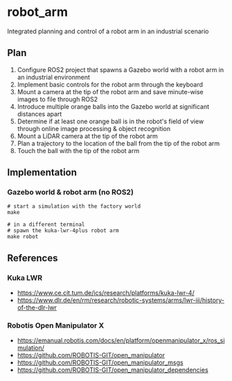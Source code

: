 # robot_arm
Integrated planning and control of a robot arm in an industrial scenario

## Plan
1. Configure ROS2 project that spawns a Gazebo world with a robot arm in an industrial environment
2. Implement basic controls for the robot arm through the keyboard
3. Mount a camera at the tip of the robot arm and save minute-wise images to file through ROS2
4. Introduce multiple orange balls into the Gazebo world at significant distances apart
5. Determine if at least one orange ball is in the robot's field of view through online image processing & object recognition
6. Mount a LiDAR camera at the tip of the robot arm
7. Plan a trajectory to the location of the ball from the tip of the robot arm
8. Touch the ball with the tip of the robot arm

## Implementation
### Gazebo world & robot arm (no ROS2)
```
# start a simulation with the factory world
make

# in a different terminal
# spawn the kuka-lwr-4plus robot arm
make robot
```

## References
### Kuka LWR
- https://www.ce.cit.tum.de/ics/research/platforms/kuka-lwr-4/
- https://www.dlr.de/en/rm/research/robotic-systems/arms/lwr-iii/history-of-the-dlr-lwr
### Robotis Open Manipulator X
- https://emanual.robotis.com/docs/en/platform/openmanipulator_x/ros_simulation/
- https://github.com/ROBOTIS-GIT/open_manipulator
- https://github.com/ROBOTIS-GIT/open_manipulator_msgs
- https://github.com/ROBOTIS-GIT/open_manipulator_dependencies
